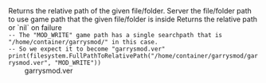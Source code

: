 <function name="FullPathToRelativePath" parent="filesystem" type="libraryfunc">
	<description>
		Returns the relative path of the given file/folder.
	</description>
	<realm>Server</realm>
	<args>
		<arg name="filePath" type="string">the file/folder path to use</arg>
		<arg name="gamePath" type="string" default="nil">game path that the given file/folder is inside</arg>
	</args>
	<rets>
		<ret name="relativePath" type="string">Returns the relative path or `nil` on failure</ret>
	</rets>
</function>

<example>
	<description></description>
	<code>
-- The "MOD_WRITE" game path has a single searchpath that is "/home/container/garrysmod/" in this case.
-- So we expect it to become "garrysmod.ver"
print(filesystem.FullPathToRelativePath("/home/container/garrysmod/garrysmod.ver", "MOD_WRITE"))
	</code>
	<output>
garrysmod.ver
	</output>
</example>